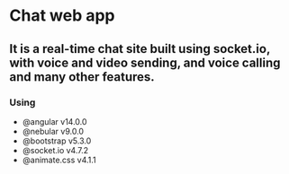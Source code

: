 # Chat web app

## It is a real-time chat site built using socket.io, with voice and video sending, and voice calling and many other features.

### Using

 - @angular v14.0.0
 - @nebular v9.0.0
 - @bootstrap v5.3.0
 - @socket.io v4.7.2
 - @animate.css v4.1.1

